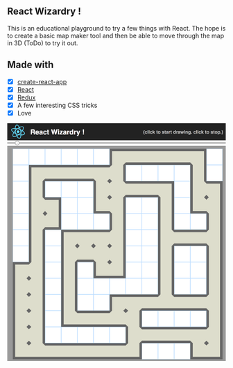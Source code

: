 ## React Wizardry !

This is an educational playground to try a few things with React. The hope is to create a basic map maker tool and then be able to move through the map in 3D (ToDo) to try it out. 

## Made with

- [x] [create-react-app](https://github.com/facebookincubator/create-react-app)
- [x] [React](https://facebook.github.io/react/)
- [x] [Redux](http://redux.js.org/)
- [x] A few interesting CSS tricks
- [x] Love

<img src="screenshot.png" />
